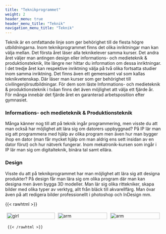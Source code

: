 ```yaml
---
title: "Teknikprogrammet"
weight: 2
header_menu: true
header_menu_title: "Teknik"
navigation_menu_title: "Teknik"
---
```


Teknik är en omfattande linje som ger behörighet till de flesta högre utbildningarna. Inom teknikprogrammet finns det olika inriktningar man kan välja mellan. Det första året läser alla teknikelever samma kurser. Det andra året väljer man antingen design eller informations- och medieteknik & produktionsteknik, lite längre ner hittar du information om dessa inriktningar. I det tredje året kan respektive inriktning välja på två olika fortsatta studier inom samma inriktning. Det finns även ett gemensamt val som kallas teknikvetenskap. Där läser man kurser som ger behörighet till civilingenjörsutbildningar. För dem som läste Informations- och medieteknik & produktionsteknik i tvåan finns det även möjlighet att välja ett fjärde år. För många innebär det fjärde året en garanterad arbetsposition efter gymnasiet.

### Informations- och medieteknik & Produktionsteknik

Många känner nog till att på teknik ingår programmering, men visste du att man också har möjlighet att lära sig om datorers uppbyggnad? På IP lär man sig att programmera med hjälp av olika program men även hur man bygger ihop en dator (man får mycket hjälp om man aldrig ens sett insidan av en dator förut) och hur nätverk fungerar. Inom mekatronik-kursen som ingår i IP lär man sig om digitalteknik, binära tal samt ellära. 

### Design

Visste du att på teknikprogrammet har man möjlighet att lära sig att designa produkter? På design får man lära sig om olika program där man kan designa men även bygga 3D modeller. Man lär sig olika rittekniker, skapa bilder med olika typer av verktyg, allt från bläck till akvarellfärg. Man övar även på att redigera bilder professionellt i photoshop och InDesign mm.

{{< rawhtml >}}


<style>
    .row {
  display: flex;
}

/* Create three equal columns that sits next to each other */
.column {
  flex: 50%;
  padding: 5px;
}
    </style>

<div class="row">
  <div class="column">
    <img src="images/desbygg.JPG" alt="girl" style="width:100%">
  </div>
  <div class="column">
    <img src="images/desvaser3.JPG" alt="arm" style="width:100%">
  </div>
   <div class="column">
    <img src="images/desritaute.JPG" alt="arm" style="width:100%">
  </div>
  </div>
  
     {{< /rawhtml >}}